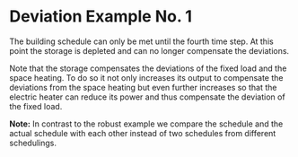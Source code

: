 # Deviation Example No. 1

The building schedule can only be met until the fourth time step. At this point
the storage is depleted and can no longer compensate the deviations.

Note that the storage compensates the deviations of the fixed load and the
space heating. To do so it not only increases its output to compensate the
deviations from the space heating but even further increases so that the
electric heater can reduce its power and thus compensate the deviation of the
fixed load.

**Note:** In contrast to the robust example we compare the schedule and the
actual schedule with each other instead of two schedules from different
schedulings.
